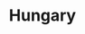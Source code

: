 ---
title: Hungary
indice: 0.387678222154184
years:
- title: '1995'
  indice: 0.34560332185060905
- title: '1996'
  indice: 0.3539876501736243
- title: '1997'
  indice: 0.3434889981280935
- title: '1998'
  indice: 0.34299266808868734
- title: '1999'
  indice: 0.3524126051300298
- title: '2000'
  indice: 0.3560392712009638
- title: '2001'
  indice: 0.35717352480097236
- title: '2002'
  indice: 0.3637132616359849
- title: '2003'
  indice: 0.36905574607800473
- title: '2004'
  indice: 0.36171015778596166
- title: '2005'
  indice: 0.3659254573509226
- title: '2006'
  indice: 0.3668739454309544
- title: '2007'
  indice: 0.36714968733216496
- title: '2008'
  indice: 0.37302493844188217
- title: '2009'
  indice: 0.3862098379563357
- title: '2010'
  indice: 0.3846646146747102
- title: '2011'
  indice: 0.37898364618086827
- title: '2012'
  indice: 0.376279849903677
- title: '2013'
  indice: 0.3725489640496355
- title: '2014'
  indice: 0.3655690277452676
- title: '2015'
  indice: 0.36072603938262104
- title: '2016'
  indice: 0.3685429807141808
- title: '2017'
  indice: 0.3741257010363313
- title: '2018'
  indice: 0.37655924782670874
- title: '2019'
  indice: 0.3840691576836568
- title: '2020'
  indice: 0.387678222154184
---